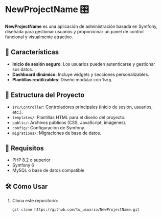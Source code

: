 # NewProjectName 🎛️

**NewProjectName** es una aplicación de administración basada en Symfony, diseñada para gestionar usuarios y proporcionar un panel de control funcional y visualmente atractivo.

## 🌟 Características
- **Inicio de sesión seguro**: Los usuarios pueden autenticarse y gestionar sus datos.
- **Dashboard dinámico**: Incluye widgets y secciones personalizables.
- **Plantillas reutilizables**: Diseño modular con `Twig`.

## 📂 Estructura del Proyecto
- `src/Controller`: Controladores principales (inicio de sesión, usuarios, etc.).
- `templates/`: Plantillas HTML para el diseño del proyecto.
- `public/`: Archivos públicos (CSS, JavaScript, imágenes).
- `config/`: Configuración de Symfony.
- `migrations/`: Migraciones de base de datos.

## 🚀 Requisitos
- PHP 8.2 o superior
- Symfony 6
- MySQL o base de datos compatible

## 🛠️ Cómo Usar
1. Clona este repositorio:
   ```bash
   git clone https://github.com/tu_usuario/NewProjectName.git

